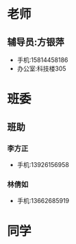 # 老师
## 辅导员:方银萍
 - 手机:15814458186
 - 办公室:科技楼305
# 班委
## 班助
### 李方正
 - 手机:13926156958
### 林倩如
 - 手机:13662685919
# 同学
